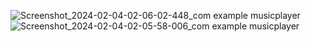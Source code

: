 ![Screenshot_2024-02-04-02-06-02-448_com example musicplayer](https://github.com/JiM35/Music-Player-App/assets/48186310/7be2bac2-2f63-4bf7-91d7-ea4a546b5ee3)
![Screenshot_2024-02-04-02-05-58-006_com example musicplayer](https://github.com/JiM35/Music-Player-App/assets/48186310/226ce80a-f0bf-4fdc-9c2d-8169e9744e5a)
